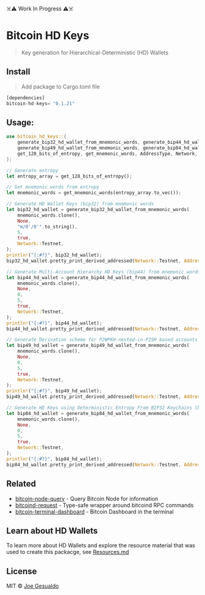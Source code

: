 ☠️⚠️ Work In Progress ⚠️☠️
# Bitcoin HD Keys 
> Key generation for Hierarchical-Deterministic (HD) Wallets

## Install
> Add package to Cargo.toml file
```rust
[dependencies]
bitcoin-hd-keys= "0.1.21"
```

## Usage:
```rust
use bitcoin_hd_keys::{
    generate_bip32_hd_wallet_from_mnemonic_words, generate_bip44_hd_wallet_from_mnemonic_words,
    generate_bip49_hd_wallet_from_mnemonic_words, generate_bip84_hd_wallet_from_mnemonic_words,
    get_128_bits_of_entropy, get_mnemonic_words, AddressType, Network,
};

// Generate entropy
let entropy_array = get_128_bits_of_entropy();

// Get mnemonic words from entropy
let mnemonic_words = get_mnemonic_words(entropy_array.to_vec());

// Generate HD Wallet Keys (bip32) from mnemonic words
let bip32_hd_wallet = generate_bip32_hd_wallet_from_mnemonic_words(
	mnemonic_words.clone(),
	None,
	"m/0'/0'".to_string(),
	5,
	true,
	Network::Testnet,
);
println!("{:#?}", bip32_hd_wallet);
bip32_hd_wallet.pretty_print_derived_addressed(Network::Testnet, AddressType::P2PKH);

// Generate Multi-Account Hierarchy HD Keys (bip44) from mnemonic words.
let bip44_hd_wallet = generate_bip44_hd_wallet_from_mnemonic_words(
	mnemonic_words.clone(),
	None,
	0,
	5,
	true,
	Network::Testnet,
);
println!("{:#?}", bip44_hd_wallet);
bip44_hd_wallet.pretty_print_derived_addressed(Network::Testnet, AddressType::P2PKH);

// Generate Derivation scheme for P2WPKH-nested-in-P2SH based accounts HD Keys (bip49) from mnemonic words.
let bip49_hd_wallet = generate_bip49_hd_wallet_from_mnemonic_words(
	mnemonic_words.clone(),
	None,
	0,
	5,
	true,
	Network::Testnet,
);
println!("{:#?}", bip49_hd_wallet);
bip49_hd_wallet.pretty_print_derived_addressed(Network::Testnet, AddressType::P2SH);

// Generate HD Keys using Deterministic Entropy From BIP32 Keychains (bip85) from mnemonic words.
let bip84_hd_wallet = generate_bip84_hd_wallet_from_mnemonic_words(
	mnemonic_words.clone(),
	None,
	0,
	5,
	true,
	Network::Testnet,
);
println!("{:#?}", bip84_hd_wallet);
bip84_hd_wallet.pretty_print_derived_addressed(Network::Testnet, AddressType::Bech32);

```

## Related
- [bitcoin-node-query](https://github.com/joegesualdo/bitcoin-node-query) - Query Bitcoin Node for information
- [bitcoind-request](https://github.com/joegesualdo/bitcoind-request) - Type-safe wrapper around bitcoind RPC commands
- [bitcoin-terminal-dashboard](https://github.com/joegesualdo/bitcoin-terminal-dashboard) - Bitcoin Dashboard in the terminal

## Learn about HD Wallets

To learn more about HD Wallets and explore the resource material that was used to create this packacge, see [Resources.md](./Resources.md)

## License
MIT © [Joe Gesualdo]()
